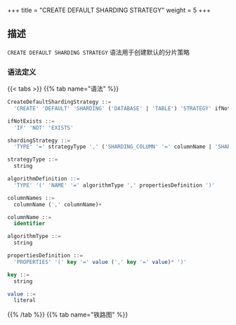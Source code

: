 +++
title = "CREATE DEFAULT SHARDING STRATEGY"
weight = 5
+++

## 描述

`CREATE DEFAULT SHARDING STRATEGY` 语法用于创建默认的分片策略

### 语法定义

{{< tabs >}}
{{% tab name="语法" %}}
```sql
CreateDefaultShardingStrategy ::=
  'CREATE' 'DEFAULT' 'SHARDING' ('DATABASE' | 'TABLE') 'STRATEGY' ifNotExists? '(' shardingStrategy ')'

ifNotExists ::=
  'IF' 'NOT' 'EXISTS'

shardingStrategy ::=
  'TYPE' '=' strategyType ',' ('SHARDING_COLUMN' '=' columnName | 'SHARDING_COLUMNS' '=' columnNames) ',' 'SHARDING_ALGORITHM' '=' algorithmDefinition

strategyType ::=
  string

algorithmDefinition ::=
  'TYPE' '(' 'NAME' '=' algorithmType ',' propertiesDefinition ')'  

columnNames ::=
  columnName (',' columnName)+

columnName ::=
  identifier

algorithmType ::=
  string

propertiesDefinition ::=
  'PROPERTIES' '(' key '=' value (',' key '=' value)* ')'

key ::=
  string

value ::=
  literal
```
{{% /tab %}}
{{% tab name="铁路图" %}}
<iframe frameborder="0" name="diagram" id="diagram" width="100%" height="100%"></iframe>
{{% /tab %}}
{{< /tabs >}}

### 补充说明

- 当使用复合分片算法时，需要通过 `SHARDING_COLUMNS` 指定多个分片键；
- `algorithmType` 为分片算法类型，详细的分片算法类型信息请参考[分片算法](/cn/user-manual/common-config/builtin-algorithm/sharding/)；
- `ifNotExists` 子句用于避免出现 `Duplicate default sharding strategy` 错误。

### 示例

- 创建默认分表策略

```sql
CREATE DEFAULT SHARDING TABLE STRATEGY (
    TYPE="standard", SHARDING_COLUMN=user_id, SHARDING_ALGORITHM(TYPE(NAME=inline, PROPERTIES("algorithm-expression"="t_order_${user_id % 2}")))
);
```

- 使用 `ifNotExists` 创建默认分表策略

```sql
CREATE DEFAULT SHARDING TABLE STRATEGY IF NOT EXISTS (
    TYPE="standard", SHARDING_COLUMN=user_id, SHARDING_ALGORITHM(TYPE(NAME=inline, PROPERTIES("algorithm-expression"="t_order_${user_id % 2}")))
);
```

### 保留字

`CREATE`、`DEFAULT`、`SHARDING`、`DATABASE`、`TABLE`、`STRATEGY`、`TYPE`、`SHARDING_COLUMN`、`SHARDING_COLUMNS`、`SHARDING_ALGORITHM`、`NAME`、`PROPERTIES`

### 相关链接

- [保留字](/cn/user-manual/shardingsphere-proxy/distsql/syntax/reserved-word/)
